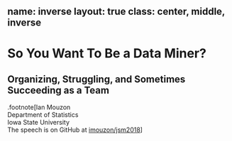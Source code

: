 name: inverse
layout: true
class: center, middle, inverse
---
# So You Want To Be a Data Miner?
## Organizing, Struggling, and Sometimes Succeeding as a Team

.footnote[Ian Mouzon <br> Department of Statistics <br> Iowa State University <br> The speech is on GitHub at [imouzon/jsm2018](https://github.com/imouzon/jsm2018)]
